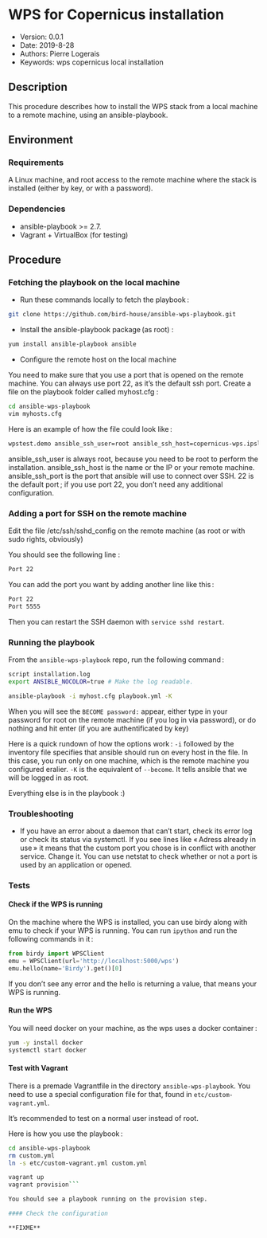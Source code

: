 WPS for Copernicus installation
=========================

* Version: 0.0.1
* Date: 2019-8-28
* Authors: Pierre Logerais
* Keywords: wps copernicus local installation

## Description

This procedure describes how to install the WPS stack from a local machine to a remote machine, using an ansible-playbook.

## Environment

### Requirements

A Linux machine, and root access to the remote machine where the stack is installed (either by key, or with a password).

### Dependencies

* ansible-playbook >= 2.7.
* Vagrant + VirtualBox (for testing)

## Procedure

### Fetching the playbook on the local machine

* Run these commands locally to fetch the playbook :

```bash
git clone https://github.com/bird-house/ansible-wps-playbook.git
```

* Install the ansible-playbook package (as root) :

```bash
yum install ansible-playbook ansible
```

* Configure the remote host on the local machine 

You need to make sure that you use a port that is opened on the remote machine. You can always use port 22, as it’s the default ssh port. Create a file on the playbook folder called myhost.cfg :

```bash
cd ansible-wps-playbook
vim myhosts.cfg
```

Here is an example of how the file could look like :

```bash
wpstest.demo ansible_ssh_user=root ansible_ssh_host=copernicus-wps.ipsl.upmc.fr ansible_ssh_port=22
```

ansible_ssh_user is always root, because you need to be root to perform the installation.
ansible_ssh_host is the name or the IP or your remote machine.
ansible_ssh_port is the port that ansible will use to connect over SSH. 22 is the default port ; if you use port 22, you don’t need any additional configuration.

### Adding a port for SSH on the remote machine

Edit the file /etc/ssh/sshd_config on the remote machine (as root or with sudo rights, obviously)

You should see the following line :

```bash
Port 22
```

You can add the port you want by adding another line like this :

```bash
Port 22
Port 5555
```

Then you can restart the SSH daemon with `service sshd restart`.

### Running the playbook

From the `ansible-wps-playbook` repo, run the following command :

```bash
script installation.log
export ANSIBLE_NOCOLOR=true # Make the log readable.

ansible-playbook -i myhost.cfg playbook.yml -K
```

When you will see the `BECOME password:` appear, either type in your password for root on the remote machine (if you log in via password), or do nothing and hit enter (if you are authentificated by key)

Here is a quick rundown of how the options work :
`-i` followed by the inventory file specifies that ansible should run on every host in the file. In this case, you run only on one machine, which is the remote machine you configured eralier.
`-K` is the equivalent of `--become`. It tells ansible that we will be logged in as root.

Everything else is in the playbook :)

### Troubleshooting

* If you have an error about a daemon that can’t start, check its error log or check its status via systemctl. If you see lines like « Adress already in use » it means that the custom port you chose is in conflict with another service. Change it. You can use netstat to check whether or not a port is used by an application or opened.

### Tests

#### Check if the WPS is running

On the machine where the WPS is installed, you can use birdy along with emu to check if your WPS is running. You can run `ipython` and run the following commands in it :

```py
from birdy import WPSClient
emu = WPSClient(url='http://localhost:5000/wps')
emu.hello(name='Birdy').get()[0]
```

If you don’t see any error and the hello is returning a value, that means your WPS is running.

#### Run the WPS

You will need docker on your machine, as the wps uses a docker container :

```bash
yum -y install docker
systemctl start docker 
```

#### Test with Vagrant

There is a premade Vagrantfile in the directory `ansible-wps-playbook`. You need to use a special configuration file for that, found in `etc/custom-vagrant.yml`. 

It’s recommended to test on a normal user instead of root.

Here is how you use the playbook :

```bash
cd ansible-wps-playbook
rm custom.yml
ln -s etc/custom-vagrant.yml custom.yml

vagrant up
vagrant provision```

You should see a playbook running on the provision step.

#### Check the configuration

**FIXME**

